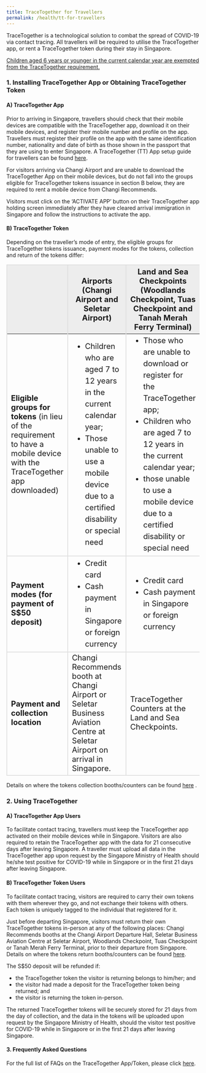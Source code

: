 ```yaml
---
title: TraceTogether for Travellers
permalink: /health/tt-for-travellers
---
```

TraceTogether is a technological solution to combat the spread of COVID-19 via contact tracing. All travellers will be required to utilise the TraceTogether app, or rent a TraceTogether token during their stay in Singapore.

<u>Children aged 6 years or younger in the current calendar year are exempted from the TraceTogether requirement.</u>

### 1.	Installing TraceTogether App or Obtaining TraceTogether Token

#### A)	TraceTogether App 

Prior to arriving in Singapore, travellers should check that their mobile devices are compatible with the TraceTogether app, download it on their mobile devices, and register their mobile number and profile on the app. Travellers must register their profile on the app with the same identification number, nationality and date of birth as those shown in the passport that they are using to enter Singapore. A TraceTogether (TT) App setup guide for travellers can be found [here](https://support.tracetogether.gov.sg/hc/en-sg/articles/1500002071841-I-m-travelling-to-Singapore-How-do-I-set-up-the-TraceTogether-App-). 

For visitors arriving via Changi Airport and are unable to download the TraceTogether App on their mobile devices, but do not fall into the groups eligible for TraceTogether tokens issuance in section B below, they are required to rent a mobile device from Changi Recommends.

Visitors must click on the ‘ACTIVATE APP’ button on their TraceTogether app holding screen immediately after they have cleared arrival immigration in Singapore and follow the instructions to activate the app.

#### B)	TraceTogether Token

Depending on the traveller’s mode of entry, the eligible groups for TraceTogether tokens issuance, payment modes for the tokens, collection and return of the tokens differ:

<table>
  <thead>
    <tr>
			      <th style="font-size:20px; margin-top:0px; margin-bottom:0px; border-left:2px solid #E0E0E0; border-top:2px solid #E0E0E0; border-right:2px solid #E0E0E0; background-color:#EDEDED;" ></th>
      <th style="font-size:20px; margin-top:0px; margin-bottom:0px; border-left:2px solid #E0E0E0; border-top:2px solid #E0E0E0; border-right:2px solid #E0E0E0; background-color:#EDEDED;" ><b>Airports (Changi Airport and Seletar Airport)</b></th>
      <th style="font-size:20px; margin-top:0px; margin-bottom:0px; border-top:2px solid #E0E0E0; border-right:2px solid #E0E0E0;  background-color:#EDEDED;"><b>Land and Sea Checkpoints (Woodlands Checkpoint, Tuas Checkpoint and Tanah Merah Ferry Terminal)</b></th>
    </tr>
  </thead>
  <tbody>
    <tr>
         <td style="font-size:20px; margin-top:0px; margin-bottom:0px; border-right:2px solid #E0E0E0; border-bottom:2px solid #E0E0E0;border-left:2px solid #E0E0E0;"><b>Eligible groups for tokens</b> (in lieu of the requirement to have a mobile device with the TraceTogether app downloaded)</td>
      <td style="font-size:20px; margin-top:0px; margin-bottom:0px; border-right:2px solid #E0E0E0; border-bottom:2px solid #E0E0E0;">
				<ol style="margin-top:0px; margin-bottom:0px; font-size:20px; list-style-type:disc;">
				<li style="margin-top:0px; margin-bottom:0px; font-size:20px; line-height:1.5;">Children who are aged 7 to 12 years in the current calendar year;</li>
								<li style="margin-top:0px; margin-bottom:0px; font-size:20px; line-height:1.5;">Those unable to use a mobile device due to a certified disability or special need</li>
				</ol></td>
			<td style="font-size:20px; margin-top:0px; margin-bottom:0px; border-right:2px solid #E0E0E0; border-bottom:2px solid #E0E0E0;border-left:2px solid #E0E0E0;">	<ol style="margin-top:0px; margin-bottom:0px; font-size:20px; list-style-type:disc;">
				<li style="margin-top:0px; margin-bottom:0px; font-size:20px; line-height:1.5;">Those who are unable to download or register for the TraceTogether app;</li>
	<li style="margin-top:0px; margin-bottom:0px; font-size:20px; line-height:1.5;">Children who are aged 7 to 12 years in the current calendar year;</li>
					<li style="margin-top:0px; margin-bottom:0px; font-size:20px; line-height:1.5;">	those unable to use a mobile device due to a certified disability or special need</li>
				</ol></td>
    </tr>
		    <tr>
         <td style="font-size:20px; margin-top:0px; margin-bottom:0px; border-right:2px solid #E0E0E0; border-bottom:2px solid #E0E0E0;border-left:2px solid #E0E0E0;"><b>Payment modes (for payment of S$50 deposit)</b> </td>
      <td style="font-size:20px; margin-top:0px; margin-bottom:0px; border-right:2px solid #E0E0E0; border-bottom:2px solid #E0E0E0;">
				<ol style="margin-top:0px; margin-bottom:0px; font-size:20px; list-style-type:disc;">
				<li style="margin-top:0px; margin-bottom:0px; font-size:20px; line-height:1.5;">Credit card</li>
								<li style="margin-top:0px; margin-bottom:0px; font-size:20px; line-height:1.5;">Cash payment in Singapore or foreign currency</li>
				</ol></td>
			<td style="font-size:20px; margin-top:0px; margin-bottom:0px; border-right:2px solid #E0E0E0; border-bottom:2px solid #E0E0E0;border-left:2px solid #E0E0E0;">		<ol style="margin-top:0px; margin-bottom:0px; font-size:20px; list-style-type:disc;">
				<li style="margin-top:0px; margin-bottom:0px; font-size:20px; line-height:1.5;">Credit card</li>
								<li style="margin-top:0px; margin-bottom:0px; font-size:20px; line-height:1.5;">Cash payment in Singapore or foreign currency</li>
				</ol></td>
    </tr>
				    <tr>
         <td style="font-size:20px; margin-top:0px; margin-bottom:0px; border-right:2px solid #E0E0E0; border-bottom:2px solid #E0E0E0;border-left:2px solid #E0E0E0;"><b>Payment and collection location</b> </td>
      <td style="font-size:20px; margin-top:0px; margin-bottom:0px; border-right:2px solid #E0E0E0; border-bottom:2px solid #E0E0E0;">Changi Recommends booth at Changi Airport or Seletar Business Aviation Centre at Seletar Airport on arrival in Singapore.
			</td>
			<td style="font-size:20px; margin-top:0px; margin-bottom:0px; border-right:2px solid #E0E0E0; border-bottom:2px solid #E0E0E0;border-left:2px solid #E0E0E0;">TraceTogether Counters at the Land and Sea Checkpoints.</td>
    </tr>
  </tbody>
  </table>
	
Details on where the tokens collection booths/counters can be found [here](https://support.tracetogether.gov.sg/hc/en-sg/articles/900007674443-Where-can-Short-Term-Visitors-collect-their-TraceTogether-TT-Tokens-from-the-checkpoints-) .

### 2.	Using TraceTogether

#### A)	TraceTogether App Users

To facilitate contact tracing, travellers must keep the TraceTogether app activated on their mobile devices while in Singapore. Visitors are also required to retain the TraceTogether app with the data for 21 consecutive days after leaving Singapore. A traveller must upload all data in the TraceTogether app upon request by the Singapore Ministry of Health should he/she test positive for COVID-19 while in Singapore or in the first 21 days after leaving Singapore.

#### B)	TraceTogether Token Users

To facilitate contact tracing, visitors are required to carry their own tokens with them wherever they go, and not exchange their tokens with others. Each token is uniquely tagged to the individual that registered for it.

Just before departing Singapore, visitors must return their own TraceTogether tokens in-person at any of the following places: Changi Recommends booths at the Changi Airport Departure Hall, Seletar Business Aviation Centre at Seletar Airport, Woodlands Checkpoint, Tuas Checkpoint or Tanah Merah Ferry Terminal, prior to their departure from Singapore. Details on where the tokens return booths/counters can be found [here](https://support.tracetogether.gov.sg/hc/en-sg/articles/900007674823-Do-Short-Term-Visitors-need-to-return-their-TraceTogether-TT-Tokens-before-leaving-Singapore-).

The S$50 deposit will be refunded if:
- the TraceTogether token the visitor is returning belongs to him/her; and
-	the visitor had made a deposit for the TraceTogether token being returned; and
-	the visitor is returning the token in-person.

The returned TraceTogether tokens will be securely stored for 21 days from the day of collection, and the data in the tokens will be uploaded upon request by the Singapore Ministry of Health, should the visitor test positive for COVID-19 while in Singapore or in the first 21 days after leaving Singapore.

#### 3.	Frequently Asked Questions

For the full list of FAQs on the TraceTogether App/Token, please click [here](https://support.tracetogether.gov.sg/hc/en-sg/sections/360010660294-For-people-visiting-Singapore).